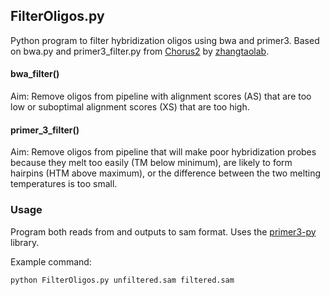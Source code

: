 ## FilterOligos.py

Python program to filter hybridization oligos using bwa and primer3. Based on bwa.py and primer3_filter.py from [Chorus2](https://github.com/zhangtaolab/Chorus2) by [zhangtaolab](https://github.com/zhangtaolab).

#### bwa_filter()
Aim: Remove oligos from pipeline with alignment scores (AS) that are too low or suboptimal alignment scores (XS) that are too high.

#### primer_3_filter()
Aim: Remove oligos from pipeline that will make poor hybridization probes because they melt too easily (TM below minimum), are likely to form hairpins (HTM above maximum), or the difference between the two melting temperatures is too small.

### Usage
Program both reads from and outputs to sam format. Uses the [primer3-py](https://pypi.org/project/primer3-py/) library.

Example command:
```
python FilterOligos.py unfiltered.sam filtered.sam
```
